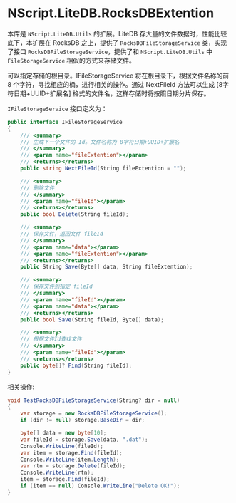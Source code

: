 # NScript.LiteDB.RocksDBExtention

本库是 `NScript.LiteDB.Utils` 的扩展。LiteDB 存大量的文件数据时，性能比较底下，本扩展在 RocksDB 之上，提供了 `RocksDBFileStorageService` 类，实现了接口 `RocksDBFileStorageService`，提供了和 `NScript.LiteDB.Utils` 中 `FileStorageService` 相似的方式来存储文件。

可以指定存储的根目录。IFileStorageService 将在根目录下，根据文件名称的前 8 个字符，寻找相应的桶，进行相关的操作。通过 NextFileId 方法可以生成 [8字符日期+UUID+扩展名] 格式的文件名，这样存储时将按照日期分片保存。 

`IFileStorageService` 接口定义为：

```csharp
public interface IFileStorageService
{
    /// <summary>
    /// 生成下一个文件的 Id。文件名称为 8字符日期+UUID+扩展名
    /// </summary>
    /// <param name="fileExtention"></param>
    /// <returns></returns>
    public string NextFileId(String fileExtention = "");

    /// <summary>
    /// 删除文件
    /// </summary>
    /// <param name="fileId"></param>
    /// <returns></returns>
    public bool Delete(String fileId);

    /// <summary>
    /// 保存文件，返回文件 fileId
    /// </summary>
    /// <param name="data"></param>
    /// <param name="fileExtention"></param>
    /// <returns></returns>
    public String Save(Byte[] data, String fileExtention);

    /// <summary>
    /// 保存文件到指定 fileId
    /// </summary>
    /// <param name="fileId"></param>
    /// <param name="data"></param>
    /// <returns></returns>
    public bool Save(String fileId, Byte[] data);

    /// <summary>
    /// 根据文件Id查找文件
    /// </summary>
    /// <param name="fileId"></param>
    /// <returns></returns>
    public byte[]? Find(String fileId);
}
```

相关操作:

```csharp
void TestRocksDBFileStorageService(String? dir = null)
{
    var storage = new RocksDBFileStorageService();
    if (dir != null) storage.BaseDir = dir;

    byte[] data = new byte[10];
    var fileId = storage.Save(data, ".dat");
    Console.WriteLine(fileId);
    var item = storage.Find(fileId);
    Console.WriteLine(item.Length);
    var rtn = storage.Delete(fileId);
    Console.WriteLine(rtn);
    item = storage.Find(fileId);
    if (item == null) Console.WriteLine("Delete OK!");
}
```